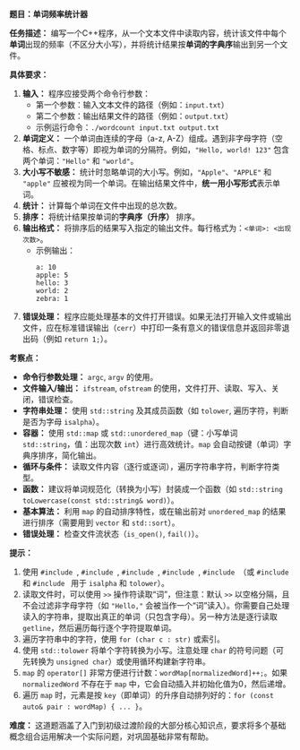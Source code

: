 **题目：单词频率统计器**

**任务描述：**
编写一个C++程序，从一个文本文件中读取内容，统计该文件中每个**单词**出现的频率（不区分大小写），并将统计结果按**单词的字典序**输出到另一个文件。

**具体要求：**

1.  **输入：** 程序应接受两个命令行参数：
    *   第一个参数：输入文本文件的路径（例如：`input.txt`）
    *   第二个参数：输出结果文件的路径（例如：`output.txt`）
    *   示例运行命令：`./wordcount input.txt output.txt`
2.  **单词定义：** 一个单词由连续的字母（a-z, A-Z）组成。遇到非字母字符（空格、标点、数字等）即视为单词的分隔符。例如，`"Hello, world! 123"` 包含两个单词：`"Hello"` 和 `"world"`。
3.  **大小写不敏感：** 统计时忽略单词的大小写。例如，`"Apple"`、`"APPLE"` 和 `"apple"` 应被视为同一个单词。在输出结果文件中，**统一用小写形式**表示单词。
4.  **统计：** 计算每个单词在文件中出现的总次数。
5.  **排序：** 将统计结果按单词的**字典序（升序）** 排序。
6.  **输出格式：** 将排序后的结果写入指定的输出文件。每行格式为：`<单词>: <出现次数>`。
    *   示例输出：
        ```
        a: 10
        apple: 5
        hello: 3
        world: 2
        zebra: 1
        ```
7.  **错误处理：** 程序应能处理基本的文件打开错误。如果无法打开输入文件或输出文件，应在标准错误输出（`cerr`）中打印一条有意义的错误信息并返回非零退出码（例如 `return 1;`）。

**考察点：**

*   **命令行参数处理：** `argc`, `argv` 的使用。
*   **文件输入/输出：** `ifstream`, `ofstream` 的使用，文件打开、读取、写入、关闭，错误检查。
*   **字符串处理：** 使用 `std::string` 及其成员函数（如 `tolower`, 遍历字符，判断是否为字母 `isalpha`）。
*   **容器：** 使用 `std::map` 或 `std::unordered_map`（键：小写单词 `std::string`，值：出现次数 `int`）进行高效统计。`map` 会自动按键（单词）字典序排序，简化输出。
*   **循环与条件：** 读取文件内容（逐行或逐词），遍历字符串字符，判断字符类型。
*   **函数：** 建议将单词规范化（转换为小写）封装成一个函数（如 `std::string toLowercase(const std::string& word)`）。
*   **基本算法：** 利用 `map` 的自动排序特性，或在输出前对 `unordered_map` 的结果进行排序（需要用到 `vector` 和 `std::sort`）。
*   **错误处理：** 检查文件流状态（`is_open()`, `fail()`）。

**提示：**

1.  使用 `#include `, `#include `, `#include `, `#include `, `#include `（或 `#include ` 和 `#include ` 用于 `isalpha` 和 `tolower`）。
2.  读取文件时，可以使用 `>>` 操作符读取“词”，但注意：默认 `>>` 以空格分隔，且不会过滤非字母字符（如 `"Hello,"` 会被当作一个“词”读入）。你需要自己处理读入的字符串，提取出真正的单词（只包含字母）。另一种方法是逐行读取 `getline`，然后遍历每行逐个字符提取单词。
3.  遍历字符串中的字符，使用 `for (char c : str)` 或索引。
4.  使用 `std::tolower` 将单个字符转换为小写。注意处理 `char` 的符号问题（可先转换为 `unsigned char`）或使用循环构建新字符串。
5.  `map` 的 `operator[]` 非常方便进行计数：`wordMap[normalizedWord]++;`。如果 `normalizedWord` 不存在于 `map` 中，它会自动插入并初始化值为0，然后递增。
6.  遍历 `map` 时，元素是按 `key`（即单词）的升序自动排列好的：`for (const auto& pair : wordMap) { ... }`。

**难度：** 这道题涵盖了入门到初级过渡阶段的大部分核心知识点，要求将多个基础概念组合运用解决一个实际问题，对巩固基础非常有帮助。

